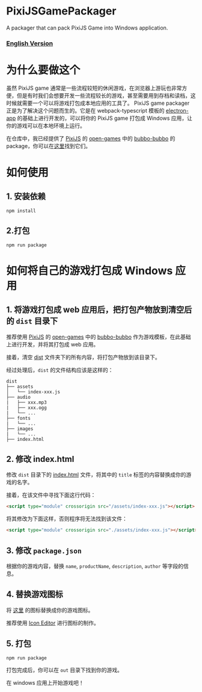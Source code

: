 # PixiJSGamePackager
A packager that can pack PixiJS Game into Windows application.

### **[English Version](/README_EN.md)**

# 为什么要做这个
虽然 PixiJS game 通常是一些流程较短的休闲游戏，在浏览器上游玩也非常方便，但是有时我们会想要开发一些流程较长的游戏，甚至需要用到存档和读档，这时候就需要一个可以将游戏打包成本地应用的工具了。
PixiJS game packager 正是为了解决这个问题而生的。它是在 webpack-typescript 模板的 [electron-app](https://www.electronforge.io/) 的基础上进行开发的，可以将你的 PixiJS game 打包成 Windows 应用，让你的游戏可以在本地环境上运行。

在仓库中，我已经提供了 [PixiJS](https://github.com/pixijs) 的 [open-games](https://github.com/pixijs/open-games) 中的 [bubbo-bubbo](https://github.com/pixijs/open-games/tree/main/bubbo-bubbo) 的 package，你可以在[这里](/dist)找到它们。

# 如何使用
## 1. 安装依赖
```shell
npm install
```

## 2.打包
```shell
npm run package
```

# 如何将自己的游戏打包成 Windows 应用

## 1. 将游戏打包成 web 应用后，把打包产物放到清空后的 `dist` 目录下

推荐使用 [PixiJS](https://github.com/pixijs) 的 [open-games](https://github.com/pixijs/open-games) 中的 [bubbo-bubbo](https://github.com/pixijs/open-games/tree/main/bubbo-bubbo) 作为游戏模板，在此基础上进行开发，并将其打包成 web 应用。

接着，清空 [dist](/dist) 文件夹下的所有内容，将打包产物放到该目录下。

经过处理后，`dist` 的文件结构应该是这样的：
```
dist
├── assets
│   └── index-xxx.js
├── audio
|   ├── xxx.mp3
|   ├── xxx.ogg
|   └── ...
├── fonts
|   └── ...
├── images
|   └── ...
├── index.html
```

## 2. 修改 index.html

修改 `dist` 目录下的 [index.html](./dist/index.html) 文件，将其中的 `title` 标签的内容替换成你的游戏的名字。

接着，在该文件中寻找下面这行代码：
```html
<script type="module" crossorigin src="/assets/index-xxx.js"></script>
```

将其修改为下面这样，否则程序将无法找到该文件：
```html
<script type="module" crossorigin src="./assets/index-xxx.js"></script>
```

## 3. 修改 `package.json`

根据你的游戏内容，替换 `name`, `productName`, `description`, `author` 等字段的信息。

## 4. 替换游戏图标

将 [这里](/icons/win/) 的图标替换成你的游戏图标。

推荐使用 [Icon Editor](https://redketchup.io/icon-editor) 进行图标的制作。

## 5. 打包

```shell
npm run package
```

打包完成后，你可以在 `out` 目录下找到你的游戏。

在 windows 应用上开始游戏吧！